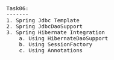<pre>
Task06:
-------
1. Spring Jdbc Template
2. Spring JdbcDaoSupport
3. Spring Hibernate Integration 
	a. Using HibernateDaoSupport
	b. Using SessionFactory
	c. Using Annotations

</pre>